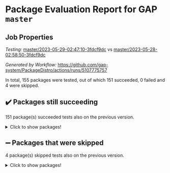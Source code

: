 # Package Evaluation Report for GAP `master`

## Job Properties

*Testing:* [master/2023-05-29-02:47:10-3fdcf9dc](https://github.com/gap-system/PackageDistro/blob/data/reports/master/2023-05-29-02:47:10-3fdcf9dc) vs [master/2023-05-28-02:58:50-3fdcf9dc](https://github.com/gap-system/PackageDistro/blob/data/reports/master/2023-05-28-02:58:50-3fdcf9dc)

*Generated by Workflow:* https://github.com/gap-system/PackageDistro/actions/runs/5107775757

In total, 155 packages were tested, out of which 151 succeeded, 0 failed and 4 were skipped.

## :heavy_check_mark: Packages still succeeding

151 package(s) succeeded tests also on the previous version.
<details><summary>Click to show packages!</summary>

- 4ti2interface 2023.02-04 [(success)](https://github.com/gap-system/PackageDistro/actions/runs/5107775757/jobs/9181125248)
- ace 5.6.2 [(success)](https://github.com/gap-system/PackageDistro/actions/runs/5107775757/jobs/9181125323)
- aclib 1.3.2 [(success)](https://github.com/gap-system/PackageDistro/actions/runs/5107775757/jobs/9181125385)
- agt 0.3.1 [(success)](https://github.com/gap-system/PackageDistro/actions/runs/5107775757/jobs/9181125445)
- alnuth 3.2.1 [(success)](https://github.com/gap-system/PackageDistro/actions/runs/5107775757/jobs/9181125528)
- anupq 3.3.0 [(success)](https://github.com/gap-system/PackageDistro/actions/runs/5107775757/jobs/9181125600)
- atlasrep 2.1.6 [(success)](https://github.com/gap-system/PackageDistro/actions/runs/5107775757/jobs/9181125671)
- autodoc 2022.10.20 [(success)](https://github.com/gap-system/PackageDistro/actions/runs/5107775757/jobs/9181125735)
- automata 1.15 [(success)](https://github.com/gap-system/PackageDistro/actions/runs/5107775757/jobs/9181125803)
- automgrp 1.3.2 [(success)](https://github.com/gap-system/PackageDistro/actions/runs/5107775757/jobs/9181125860)
- autpgrp 1.11 [(success)](https://github.com/gap-system/PackageDistro/actions/runs/5107775757/jobs/9181125923)
- cap 2023.05-12 [(success)](https://github.com/gap-system/PackageDistro/actions/runs/5107775757/jobs/9181125992)
- caratinterface 2.3.5 [(success)](https://github.com/gap-system/PackageDistro/actions/runs/5107775757/jobs/9181126074)
- cddinterface 2022.11.01 [(success)](https://github.com/gap-system/PackageDistro/actions/runs/5107775757/jobs/9181126135)
- circle 1.6.6 [(success)](https://github.com/gap-system/PackageDistro/actions/runs/5107775757/jobs/9181126198)
- classicpres 1.22 [(success)](https://github.com/gap-system/PackageDistro/actions/runs/5107775757/jobs/9181126270)
- cohomolo 1.6.11 [(success)](https://github.com/gap-system/PackageDistro/actions/runs/5107775757/jobs/9181126336)
- congruence 1.2.5 [(success)](https://github.com/gap-system/PackageDistro/actions/runs/5107775757/jobs/9181126396)
- corelg 1.56 [(success)](https://github.com/gap-system/PackageDistro/actions/runs/5107775757/jobs/9181126464)
- crime 1.6 [(success)](https://github.com/gap-system/PackageDistro/actions/runs/5107775757/jobs/9181126542)
- crisp 1.4.6 [(success)](https://github.com/gap-system/PackageDistro/actions/runs/5107775757/jobs/9181126598)
- crypting 0.10.4 [(success)](https://github.com/gap-system/PackageDistro/actions/runs/5107775757/jobs/9181126672)
- cryst 4.1.26 [(success)](https://github.com/gap-system/PackageDistro/actions/runs/5107775757/jobs/9181126742)
- crystcat 1.1.10 [(success)](https://github.com/gap-system/PackageDistro/actions/runs/5107775757/jobs/9181126810)
- ctbllib 1.3.6 [(success)](https://github.com/gap-system/PackageDistro/actions/runs/5107775757/jobs/9181126881)
- cubefree 1.19 [(success)](https://github.com/gap-system/PackageDistro/actions/runs/5107775757/jobs/9181126949)
- curlinterface 2.3.2 [(success)](https://github.com/gap-system/PackageDistro/actions/runs/5107775757/jobs/9181127008)
- cvec 2.8.1 [(success)](https://github.com/gap-system/PackageDistro/actions/runs/5107775757/jobs/9181127070)
- datastructures 0.3.0 [(success)](https://github.com/gap-system/PackageDistro/actions/runs/5107775757/jobs/9181127133)
- deepthought 1.0.6 [(success)](https://github.com/gap-system/PackageDistro/actions/runs/5107775757/jobs/9181127188)
- design 1.8 [(success)](https://github.com/gap-system/PackageDistro/actions/runs/5107775757/jobs/9181127246)
- difsets 2.3.1 [(success)](https://github.com/gap-system/PackageDistro/actions/runs/5107775757/jobs/9181127313)
- digraphs 1.6.2 [(success)](https://github.com/gap-system/PackageDistro/actions/runs/5107775757/jobs/9181127380)
- edim 1.3.7 [(success)](https://github.com/gap-system/PackageDistro/actions/runs/5107775757/jobs/9181127449)
- example 4.3.4 [(success)](https://github.com/gap-system/PackageDistro/actions/runs/5107775757/jobs/9181127528)
- examplesforhomalg 2023.02-04 [(success)](https://github.com/gap-system/PackageDistro/actions/runs/5107775757/jobs/9181127604)
- factint 1.6.3 [(success)](https://github.com/gap-system/PackageDistro/actions/runs/5107775757/jobs/9181127685)
- ferret 1.0.9 [(success)](https://github.com/gap-system/PackageDistro/actions/runs/5107775757/jobs/9181127764)
- fga 1.5.0 [(success)](https://github.com/gap-system/PackageDistro/actions/runs/5107775757/jobs/9181127844)
- fining 1.5.5 [(success)](https://github.com/gap-system/PackageDistro/actions/runs/5107775757/jobs/9181127925)
- float 1.0.3 [(success)](https://github.com/gap-system/PackageDistro/actions/runs/5107775757/jobs/9181128000)
- format 1.4.3 [(success)](https://github.com/gap-system/PackageDistro/actions/runs/5107775757/jobs/9181128074)
- forms 1.2.9 [(success)](https://github.com/gap-system/PackageDistro/actions/runs/5107775757/jobs/9181128157)
- fplsa 1.2.6 [(success)](https://github.com/gap-system/PackageDistro/actions/runs/5107775757/jobs/9181128230)
- fr 2.4.12 [(success)](https://github.com/gap-system/PackageDistro/actions/runs/5107775757/jobs/9181128316)
- francy 2.0.3 [(success)](https://github.com/gap-system/PackageDistro/actions/runs/5107775757/jobs/9181128388)
- fwtree 1.3 [(success)](https://github.com/gap-system/PackageDistro/actions/runs/5107775757/jobs/9181128455)
- gapdoc 1.6.6 [(success)](https://github.com/gap-system/PackageDistro/actions/runs/5107775757/jobs/9181128535)
- gauss 2023.02-04 [(success)](https://github.com/gap-system/PackageDistro/actions/runs/5107775757/jobs/9181128624)
- gaussforhomalg 2023.02-04 [(success)](https://github.com/gap-system/PackageDistro/actions/runs/5107775757/jobs/9181128727)
- gbnp 1.0.5 [(success)](https://github.com/gap-system/PackageDistro/actions/runs/5107775757/jobs/9181128804)
- generalizedmorphismsforcap 2023.03-01 [(success)](https://github.com/gap-system/PackageDistro/actions/runs/5107775757/jobs/9181128896)
- genss 1.6.8 [(success)](https://github.com/gap-system/PackageDistro/actions/runs/5107775757/jobs/9181128973)
- gradedmodules 2023.02-04 [(success)](https://github.com/gap-system/PackageDistro/actions/runs/5107775757/jobs/9181129033)
- gradedringforhomalg 2023.02-04 [(success)](https://github.com/gap-system/PackageDistro/actions/runs/5107775757/jobs/9181129112)
- grape 4.9.0 [(success)](https://github.com/gap-system/PackageDistro/actions/runs/5107775757/jobs/9181129193)
- groupoids 1.73 [(success)](https://github.com/gap-system/PackageDistro/actions/runs/5107775757/jobs/9181129311)
- grpconst 2.6.4 [(success)](https://github.com/gap-system/PackageDistro/actions/runs/5107775757/jobs/9181129411)
- guarana 0.96.3 [(success)](https://github.com/gap-system/PackageDistro/actions/runs/5107775757/jobs/9181129507)
- guava 3.18 [(success)](https://github.com/gap-system/PackageDistro/actions/runs/5107775757/jobs/9181129609)
- hap 1.56 [(success)](https://github.com/gap-system/PackageDistro/actions/runs/5107775757/jobs/9181129699)
- hapcryst 0.1.15 [(success)](https://github.com/gap-system/PackageDistro/actions/runs/5107775757/jobs/9181129776)
- hecke 1.5.3 [(success)](https://github.com/gap-system/PackageDistro/actions/runs/5107775757/jobs/9181129877)
- help 3.5 [(success)](https://github.com/gap-system/PackageDistro/actions/runs/5107775757/jobs/9181129993)
- homalg 2023.02-05 [(success)](https://github.com/gap-system/PackageDistro/actions/runs/5107775757/jobs/9181130100)
- homalgtocas 2023.02-04 [(success)](https://github.com/gap-system/PackageDistro/actions/runs/5107775757/jobs/9181130200)
- idrel 2.45 [(success)](https://github.com/gap-system/PackageDistro/actions/runs/5107775757/jobs/9181130287)
- images 1.3.1 [(success)](https://github.com/gap-system/PackageDistro/actions/runs/5107775757/jobs/9181130395)
- intpic 0.3.0 [(success)](https://github.com/gap-system/PackageDistro/actions/runs/5107775757/jobs/9181130495)
- io 4.8.1 [(success)](https://github.com/gap-system/PackageDistro/actions/runs/5107775757/jobs/9181130622)
- io_forhomalg 2023.02-04 [(success)](https://github.com/gap-system/PackageDistro/actions/runs/5107775757/jobs/9181130738)
- irredsol 1.4.4 [(success)](https://github.com/gap-system/PackageDistro/actions/runs/5107775757/jobs/9181130820)
- json 2.1.1 [(success)](https://github.com/gap-system/PackageDistro/actions/runs/5107775757/jobs/9181130912)
- jupyterkernel 1.5.0 [(success)](https://github.com/gap-system/PackageDistro/actions/runs/5107775757/jobs/9181131017)
- jupyterviz 1.5.6 [(success)](https://github.com/gap-system/PackageDistro/actions/runs/5107775757/jobs/9181131111)
- kan 1.35 [(success)](https://github.com/gap-system/PackageDistro/actions/runs/5107775757/jobs/9181131209)
- kbmag 1.5.11 [(success)](https://github.com/gap-system/PackageDistro/actions/runs/5107775757/jobs/9181131327)
- laguna 3.9.6 [(success)](https://github.com/gap-system/PackageDistro/actions/runs/5107775757/jobs/9181131468)
- liealgdb 2.2.1 [(success)](https://github.com/gap-system/PackageDistro/actions/runs/5107775757/jobs/9181131592)
- liepring 2.8 [(success)](https://github.com/gap-system/PackageDistro/actions/runs/5107775757/jobs/9181131708)
- liering 2.4.2 [(success)](https://github.com/gap-system/PackageDistro/actions/runs/5107775757/jobs/9181131832)
- linearalgebraforcap 2023.05-05 [(success)](https://github.com/gap-system/PackageDistro/actions/runs/5107775757/jobs/9181131937)
- localizeringforhomalg 2023.02-04 [(success)](https://github.com/gap-system/PackageDistro/actions/runs/5107775757/jobs/9181132046)
- loops 3.4.3 [(success)](https://github.com/gap-system/PackageDistro/actions/runs/5107775757/jobs/9181132160)
- lpres 1.0.3 [(success)](https://github.com/gap-system/PackageDistro/actions/runs/5107775757/jobs/9181132252)
- majoranaalgebras 1.5.1 [(success)](https://github.com/gap-system/PackageDistro/actions/runs/5107775757/jobs/9181132359)
- mapclass 1.4.6 [(success)](https://github.com/gap-system/PackageDistro/actions/runs/5107775757/jobs/9181132448)
- matgrp 0.70 [(success)](https://github.com/gap-system/PackageDistro/actions/runs/5107775757/jobs/9181132550)
- matricesforhomalg 2023.02-04 [(success)](https://github.com/gap-system/PackageDistro/actions/runs/5107775757/jobs/9181132652)
- modisom 2.5.4 [(success)](https://github.com/gap-system/PackageDistro/actions/runs/5107775757/jobs/9181132733)
- modulepresentationsforcap 2023.05-01 [(success)](https://github.com/gap-system/PackageDistro/actions/runs/5107775757/jobs/9181132824)
- modules 2023.02-04 [(success)](https://github.com/gap-system/PackageDistro/actions/runs/5107775757/jobs/9181132909)
- monoidalcategories 2023.05-03 [(success)](https://github.com/gap-system/PackageDistro/actions/runs/5107775757/jobs/9181133006)
- nconvex 2022.09-01 [(success)](https://github.com/gap-system/PackageDistro/actions/runs/5107775757/jobs/9181133088)
- nilmat 1.4.2 [(success)](https://github.com/gap-system/PackageDistro/actions/runs/5107775757/jobs/9181133181)
- nock 1.5 [(success)](https://github.com/gap-system/PackageDistro/actions/runs/5107775757/jobs/9181133271)
- normalizinterface 1.3.6 [(success)](https://github.com/gap-system/PackageDistro/actions/runs/5107775757/jobs/9181133358)
- nq 2.5.10 [(success)](https://github.com/gap-system/PackageDistro/actions/runs/5107775757/jobs/9181133434)
- numericalsgps 1.3.1 [(success)](https://github.com/gap-system/PackageDistro/actions/runs/5107775757/jobs/9181133508)
- openmath 11.5.3 [(success)](https://github.com/gap-system/PackageDistro/actions/runs/5107775757/jobs/9181133594)
- orb 4.9.0 [(success)](https://github.com/gap-system/PackageDistro/actions/runs/5107775757/jobs/9181133677)
- packagemanager 1.4.1 [(success)](https://github.com/gap-system/PackageDistro/actions/runs/5107775757/jobs/9181133759)
- patternclass 2.4.3 [(success)](https://github.com/gap-system/PackageDistro/actions/runs/5107775757/jobs/9181133846)
- permut 2.0.4 [(success)](https://github.com/gap-system/PackageDistro/actions/runs/5107775757/jobs/9181133906)
- polenta 1.3.10 [(success)](https://github.com/gap-system/PackageDistro/actions/runs/5107775757/jobs/9181133974)
- polymaking 0.8.6 [(success)](https://github.com/gap-system/PackageDistro/actions/runs/5107775757/jobs/9181134057)
- primgrp 3.4.4 [(success)](https://github.com/gap-system/PackageDistro/actions/runs/5107775757/jobs/9181134128)
- profiling 2.5.2 [(success)](https://github.com/gap-system/PackageDistro/actions/runs/5107775757/jobs/9181134200)
- qpa 1.34 [(success)](https://github.com/gap-system/PackageDistro/actions/runs/5107775757/jobs/9181134262)
- quagroup 1.8.3 [(success)](https://github.com/gap-system/PackageDistro/actions/runs/5107775757/jobs/9181134314)
- radiroot 2.9 [(success)](https://github.com/gap-system/PackageDistro/actions/runs/5107775757/jobs/9181134374)
- rcwa 4.7.1 [(success)](https://github.com/gap-system/PackageDistro/actions/runs/5107775757/jobs/9181134418)
- rds 1.8 [(success)](https://github.com/gap-system/PackageDistro/actions/runs/5107775757/jobs/9181134478)
- recog 1.4.2 [(success)](https://github.com/gap-system/PackageDistro/actions/runs/5107775757/jobs/9181134537)
- repndecomp 1.3.0 [(success)](https://github.com/gap-system/PackageDistro/actions/runs/5107775757/jobs/9181134597)
- repsn 3.1.1 [(success)](https://github.com/gap-system/PackageDistro/actions/runs/5107775757/jobs/9181134667)
- resclasses 4.7.3 [(success)](https://github.com/gap-system/PackageDistro/actions/runs/5107775757/jobs/9181134740)
- ringsforhomalg 2023.02-05 [(success)](https://github.com/gap-system/PackageDistro/actions/runs/5107775757/jobs/9181134812)
- sco 2023.02-04 [(success)](https://github.com/gap-system/PackageDistro/actions/runs/5107775757/jobs/9181134882)
- scscp 2.4.1 [(success)](https://github.com/gap-system/PackageDistro/actions/runs/5107775757/jobs/9181134952)
- semigroups 5.2.1 [(success)](https://github.com/gap-system/PackageDistro/actions/runs/5107775757/jobs/9181135015)
- sglppow 2.3 [(success)](https://github.com/gap-system/PackageDistro/actions/runs/5107775757/jobs/9181135071)
- sgpviz 0.999.5 [(success)](https://github.com/gap-system/PackageDistro/actions/runs/5107775757/jobs/9181135158)
- simpcomp 2.1.14 [(success)](https://github.com/gap-system/PackageDistro/actions/runs/5107775757/jobs/9181135240)
- singular 2023.02.09 [(success)](https://github.com/gap-system/PackageDistro/actions/runs/5107775757/jobs/9181135319)
- sl2reps 1.1 [(success)](https://github.com/gap-system/PackageDistro/actions/runs/5107775757/jobs/9181135441)
- sla 1.5.3 [(success)](https://github.com/gap-system/PackageDistro/actions/runs/5107775757/jobs/9181135500)
- smallgrp 1.5.3 [(success)](https://github.com/gap-system/PackageDistro/actions/runs/5107775757/jobs/9181135629)
- smallsemi 0.6.13 [(success)](https://github.com/gap-system/PackageDistro/actions/runs/5107775757/jobs/9181135786)
- sonata 2.9.6 [(success)](https://github.com/gap-system/PackageDistro/actions/runs/5107775757/jobs/9181135861)
- sophus 1.27 [(success)](https://github.com/gap-system/PackageDistro/actions/runs/5107775757/jobs/9181135953)
- spinsym 1.5.2 [(success)](https://github.com/gap-system/PackageDistro/actions/runs/5107775757/jobs/9181136032)
- standardff 0.9.4 [(success)](https://github.com/gap-system/PackageDistro/actions/runs/5107775757/jobs/9181136109)
- symbcompcc 1.3.2 [(success)](https://github.com/gap-system/PackageDistro/actions/runs/5107775757/jobs/9181136176)
- thelma 1.3 [(success)](https://github.com/gap-system/PackageDistro/actions/runs/5107775757/jobs/9181136254)
- tomlib 1.2.9 [(success)](https://github.com/gap-system/PackageDistro/actions/runs/5107775757/jobs/9181136326)
- toolsforhomalg 2023.05-01 [(success)](https://github.com/gap-system/PackageDistro/actions/runs/5107775757/jobs/9181136409)
- toric 1.9.5 [(success)](https://github.com/gap-system/PackageDistro/actions/runs/5107775757/jobs/9181136480)
- toricvarieties 2022.07.13 [(success)](https://github.com/gap-system/PackageDistro/actions/runs/5107775757/jobs/9181136555)
- transgrp 3.6.4 [(success)](https://github.com/gap-system/PackageDistro/actions/runs/5107775757/jobs/9181136639)
- ugaly 4.0.3 [(success)](https://github.com/gap-system/PackageDistro/actions/runs/5107775757/jobs/9181136719)
- unipot 1.5 [(success)](https://github.com/gap-system/PackageDistro/actions/runs/5107775757/jobs/9181136794)
- unitlib 4.2.0 [(success)](https://github.com/gap-system/PackageDistro/actions/runs/5107775757/jobs/9181136860)
- utils 0.82 [(success)](https://github.com/gap-system/PackageDistro/actions/runs/5107775757/jobs/9181136940)
- uuid 0.7 [(success)](https://github.com/gap-system/PackageDistro/actions/runs/5107775757/jobs/9181137039)
- walrus 0.9991 [(success)](https://github.com/gap-system/PackageDistro/actions/runs/5107775757/jobs/9181137119)
- wedderga 4.10.4 [(success)](https://github.com/gap-system/PackageDistro/actions/runs/5107775757/jobs/9181137211)
- xmod 2.91 [(success)](https://github.com/gap-system/PackageDistro/actions/runs/5107775757/jobs/9181137298)
- xmodalg 1.23 [(success)](https://github.com/gap-system/PackageDistro/actions/runs/5107775757/jobs/9181137390)
- yangbaxter 0.10.3 [(success)](https://github.com/gap-system/PackageDistro/actions/runs/5107775757/jobs/9181137476)
- zeromqinterface 0.14 [(success)](https://github.com/gap-system/PackageDistro/actions/runs/5107775757/jobs/9181137567)
</details>

## :heavy_minus_sign: Packages that were skipped

4 package(s) skipped tests also on the previous version.
<details><summary>Click to show packages!</summary>

- browse 1.8.21 [(skipped)](https://github.com/gap-system/PackageDistro/actions/runs/5107775757/jobs/9180979942)
- itc 1.5.1 [(skipped)](https://github.com/gap-system/PackageDistro/actions/runs/5107775757/jobs/9180979942)
- polycyclic 2.16 [(skipped)](https://github.com/gap-system/PackageDistro/actions/runs/5107775757/jobs/9180979942)
- xgap 4.31 [(skipped)](https://github.com/gap-system/PackageDistro/actions/runs/5107775757/jobs/9180979942)
</details>

